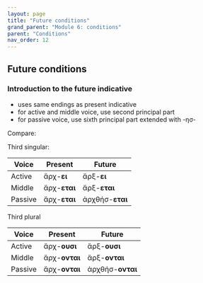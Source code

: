 ```yaml
---
layout: page
title: "Future conditions"
grand_parent: "Module 6: conditions"
parent: "Conditions"
nav_order: 12
---
```



## Future conditions 

### Introduction to the future indicative

- uses same endings as present indicative
- for active and middle voice, use second principal part
- for passive voice, use sixth principal part extended with -ησ- 

Compare:

Third singular:

| Voice | Present | Future |
| --- | ---  | --- | 
| Active | ἄρχ-**ει**  | ἄρξ-**ει** |
| Middle | ἄρχ-**εται** | ἄρξ-**εται** |
| Passive | ἄρχ-**εται** | ἀρχθήσ-**εται** | 


Third plural 

| Voice | Present | Future |
| --- | ---  | --- | 
| Active | ἄρχ-**ουσι**   | ἄρξ-**ουσι** |
| Middle | ἄρχ-**ονται** | ἄρξ-**ονται** |
| Passive | ἄρχ-**ονται** | ἀρχθήσ-**ονται** | 

